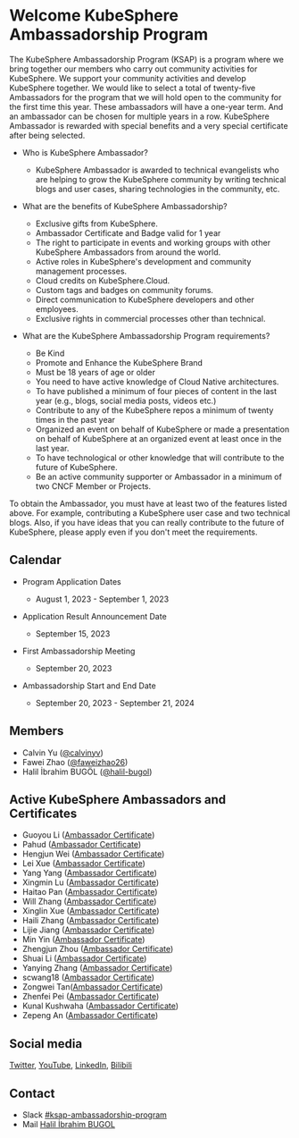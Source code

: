 # Welcome KubeSphere Ambassadorship Program
The KubeSphere Ambassadorship Program (KSAP) is a program where we bring together our members who carry out community activities for KubeSphere. 
We support your community activities and develop KubeSphere together. We would like to select a total of twenty-five Ambassadors for the program that we will hold open to the community for the first time this year. These ambassadors will have a one-year term. And an ambassador can be chosen for multiple years in a row. KubeSphere Ambassador is rewarded with special benefits and a very special certificate after being selected.

- Who is KubeSphere Ambassador?
  - KubeSphere Ambassador is awarded to technical evangelists who are helping to grow the KubeSphere community by writing technical blogs and user cases, sharing technologies in the community, etc.

- What are the benefits of KubeSphere Ambassadorship?
  - Exclusive gifts from KubeSphere.
  - Ambassador Certificate and Badge valid for 1 year
  - The right to participate in events and working groups with other KubeSphere Ambassadors from around the world.
  - Active roles in KubeSphere's development and community management processes.
  - Cloud credits on KubeSphere.Cloud.
  - Custom tags and badges on community forums.
  - Direct communication to KubeSphere developers and other employees.
  - Exclusive rights in commercial processes other than technical.

- What are the KubeSphere Ambassadorship Program requirements?
  - Be Kind
  - Promote and Enhance the KubeSphere Brand
  - Must be 18 years of age or older
  - You need to have active knowledge of Cloud Native architectures.
  - To have published a minimum of four pieces of content in the last year (e.g., blogs, social media posts, videos etc.)
  - Contribute to any of the KubeSphere repos a minimum of twenty times in the past year
  - Organized an event on behalf of KubeSphere or made a presentation on behalf of KubeSphere at an organized event at least once in the last year.
  - To have technological or other knowledge that will contribute to the future of KubeSphere.
  - Be an active community supporter or Ambassador in a minimum of two CNCF Member or Projects.


To obtain the Ambassador, you must have at least two of the features listed above. For example, contributing a KubeSphere user case and two technical blogs. Also, if you have ideas that you can really contribute to the future of KubeSphere, please apply even if you don't meet the requirements.

## Calendar

- Program Application Dates
  - August 1, 2023 - September 1, 2023

- Application Result Announcement Date
  - September 15, 2023

- First Ambassadorship Meeting
  - September 20, 2023

- Ambassadorship Start and End Date
  - September 20, 2023 - September 21, 2024

## Members

- Calvin Yu ([@calvinyv](https://github.com/calvinyv/))
- Fawei Zhao ([@faweizhao26](https://github.com/faweizhao26/))
- Halil İbrahim BUGÖL ([@halil-bugol](https://github.com/halil-bugol/))

## Active KubeSphere Ambassadors and Certificates

- Guoyou Li	([Ambassador Certificate](https://kubesphere-community.pek3b.qingstor.com/images/certificates/ambassador-liguoyou.png))
- Pahud ([Ambassador Certificate](https://kubesphere-community.pek3b.qingstor.com/images/certificates/ambassador-pahud.png))
- Hengjun Wei ([Ambassador Certificate](https://kubesphere-community.pek3b.qingstor.com/images/certificates/ambassador-weihengjun.png))
- Lei Xue ([Ambassador Certificate](https://kubesphere-community.pek3b.qingstor.com/images/certificates/ambassador-xuelei.png))
- Yang Yang ([Ambassador Certificate](https://kubesphere-community.pek3b.qingstor.com/images/certificates/ambassador-yangyang.png))
- Xingmin Lu ([Ambassador Certificate](https://kubesphere-community.pek3b.qingstor.com/images/certificates/ambassador-luxingmin.png))
- Haitao Pan ([Ambassador Certificate](https://kubesphere-community.pek3b.qingstor.com/images/certificates/ambassador-panhaitao.png))
- Will Zhang ([Ambassador Certificate](https://kubesphere-community.pek3b.qingstor.com/images/certificates/ambassador-willzhang.png))
- Xinglin Xue ([Ambassador Certificate](https://kubesphere-community.pek3b.qingstor.com/images/certificates/ambassador-xuexinglin.png))
- Haili Zhang ([Ambassador Certificate](https://kubesphere-community.pek3b.qingstor.com/images/certificates/ambassador-zhanghaili.png))
- Lijie Jiang ([Ambassador Certificate](https://kubesphere-community.pek3b.qingstor.com/images/ambassador-jianglijie.png))
- Min Yin ([Ambassador Certificate](https://kubesphere-community.pek3b.qingstor.com/images/ambassador-yinmin.png))
- Zhengjun Zhou ([Ambassador Certificate](https://kubesphere-community.pek3b.qingstor.com/images/ambassador-zhouzhengjun.png))
- Shuai Li ([Ambassador Certificate](https://kubesphere-community.pek3b.qingstor.com/images/ambassador-lishuai.png))
- Yanying Zhang ([Ambassador Certificate](https://kubesphere-community.pek3b.qingstor.com/images/ambassador-zhangyanying.png))
- scwang18 ([Ambassador Certificate](https://kubesphere-community.pek3b.qingstor.com/images/ambassador-scwang18.png))
- Zongwei Tan([Ambassador Certificate](https://kubesphere-community.pek3b.qingstor.com/images/ambassador-tanzongwei.png))
- Zhenfei Pei ([Ambassador Certificate](https://kubesphere-community.pek3b.qingstor.com/images/ambassador-peizhenfei.png))
- Kunal Kushwaha ([Ambassador Certificate](https://kubesphere-community.pek3b.qingstor.com/images/ambassador-kunal-kushwaha.png))
- Zepeng An ([Ambassador Certificate](https://kubesphere-community.pek3b.qingstor.com/images/ambassador-anzepeng.png))

## Social media

[Twitter](https://twitter.com/KubeSphere), 
[YouTube](https://www.youtube.com/channel/UCyTdUQUYjf7XLjxECx63Hpw),
[LinkedIn](https://www.linkedin.com/company/kubesphere/), 
[Bilibili](https://space.bilibili.com/438908638/)

## Contact

- Slack [#ksap-ambassadorship-program](https://kubesphere.slack.com/messages/ksap-ambassadorship-program)
- Mail [Halil İbrahim BUGOL](mailto:halil.bugol@kubesphere.io) 

